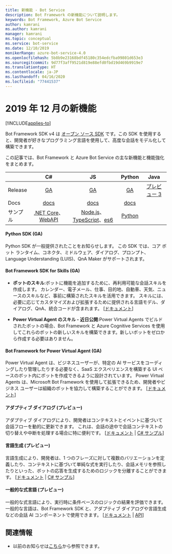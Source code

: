 ```yaml
---
title: 新機能 - Bot Service
description: Bot Framework の新機能について説明します。
keywords: Bot Framework, Azure Bot Service
author: kamrani
ms.author: kamrani
manager: kamrani
ms.topic: conceptual
ms.service: bot-service
ms.date: 12/10/2019
monikerRange: azure-bot-service-4.0
ms.openlocfilehash: 5b8b9e23168bdf45180c354edcfba99801d653e3
ms.sourcegitcommit: 9d77f3aff9521d819e88efd0fbd19d469b9919e7
ms.translationtype: HT
ms.contentlocale: ja-JP
ms.lasthandoff: 04/16/2020
ms.locfileid: "77441537"
---
```

# <a name="whats-new-december-2019"></a>2019 年 12 月の新機能

[!INCLUDE[applies-to](includes/applies-to.md)]

Bot Framework SDK v4 は [オープン ソース SDK](https://github.com/microsoft/botframework-sdk/#readme) です。この SDK を使用すると、開発者が好きなプログラミング言語を使用して、高度な会話をモデル化して構築できます。

この記事では、Bot Framework と Azure Bot Service の主な新機能と機能強化をまとめます。

|   | C#  | JS  | Python |  Java | 
|---|:---:|:---:|:------:|:-----:|
|Release |[GA][1] | [GA][2] | [GA][3] | [プレビュー 3][3a]|
|Docs | [docs][5] |[docs][5] |[docs][5]  | |
|サンプル |[.NET Core][6]、[WebAPI][10] |[Node.js][7]、[TypeScript][8]、[es6][9]  | [Python][11a] | | 

#### <a name="python-sdk-ga"></a>Python SDK (GA)
Python SDK が一般提供されたことをお知らせします。 この SDK では、コア ボット ランタイム、コネクタ、ミドルウェア、ダイアログ、プロンプト、Language Understanding (LUIS)、QnA Maker がサポートされます。 

#### <a name="bot-framework-sdk-for-skills-ga"></a>Bot Framework SDK for Skills (GA)

- **ボットのスキル**:ボットに機能を追加するために、再利用可能な会話スキルを作成します。 カレンダー、電子メール、仕事、目的地、自動車、天気、ニュースのスキルなど、事前に構築されたスキルを活用できます。 スキルには、必要に応じてカスタマイズおよび拡張するために提供される言語モデル、ダイアログ、QnA、統合コードが含まれます。 [[ドキュメント](https://aka.ms/skills-docs)]

- **Power Virtual Agent のスキル - 近日公開**:Power Virtual Agents でビルドされたボットの場合、Bot Framework と Azure Cognitive Services を使用してこれらのボットの新しいスキルを構築できます。新しいボットをゼロから作成する必要はありません。 

#### <a name="bot-framework-for-power-virtual-agent-ga"></a>Bot Framework for Power Virtual Agent (GA)

Power Virtual Agent は、ビジネスユーザーが、特定の AI サービスをコーディングしたり管理したりする必要なく、SaaS エクスペリエンスを構築する UI ベースのボット内にボットを作成できるように設計されています。 Power Virtual Agents は、Microsoft Bot Framework を使用して拡張できるため、開発者やビジネス ユーザーは組織のボットを協力して構築することができます。 [[ドキュメント](https://docs.microsoft.com/dynamics365/ai/customer-service-virtual-agent/overview)]

#### <a name="adaptive-dialogs-preview"></a>アダプティブ ダイアログ (プレビュー)
アダプティブ ダイアログにより、開発者はコンテキストとイベントに基づいて会話フローを動的に更新できます。 これは、会話の途中で会話コンテキストの切り替えや中断を処理する場合に特に便利です。 [[ドキュメント][48] | [C# サンプル][49]] 

#### <a name="language-generation-preview"></a>言語生成 (プレビュー)
言語生成により、開発者は、1 つのフレーズに対して複数のバリエーションを定義したり、コンテキストに基づいて単純な式を実行したり、会話メモリを参照したりといった、ボットの応答を生成するためのロジックを分離することができます。 [[ドキュメント][44] | [C# サンプル][45]]

#### <a name="common-expression-language-preview"></a>一般的な式言語 (プレビュー)
一般的な式言語により、実行時に条件ベースのロジックの結果を評価できます。 一般的な言語は、Bot Framework SDK と、アダプティブ ダイアログや言語生成などの会話 AI コンポーネントで使用できます。 [[ドキュメント][40] | [API][41]]

[1]:https://github.com/Microsoft/botbuilder-dotnet/#packages
[2]:https://github.com/Microsoft/botbuilder-js#packages
[3]:https://github.com/Microsoft/botbuilder-python#packages
[3a]:https://github.com/Microsoft/botbuilder-java#packages
[5]:https://docs.microsoft.com/azure/bot-service/?view=azure-bot-service-4.0
[6]:https://github.com/Microsoft/BotBuilder-Samples/tree/master/samples/csharp_dotnetcore
[7]:https://github.com/Microsoft/BotBuilder-Samples/tree/master/samples/javascript_nodejs
[8]:https://github.com/Microsoft/BotBuilder-Samples/tree/master/samples/typescript_nodejs
[9]:https://github.com/Microsoft/BotBuilder-Samples/tree/master/samples/javascript_es6
[10]:https://github.com/Microsoft/BotBuilder-Samples/tree/master/samples/csharp_webapi
[11a]:https://aka.ms/python-sample-repo


[40]:https://github.com/Microsoft/BotBuilder-Samples/tree/master/experimental/common-expression-language#readme
[41]:https://github.com/Microsoft/BotBuilder-Samples/blob/master/experimental/common-expression-language/api-reference.md
[43]:https://github.com/Microsoft/BotBuilder-Samples/tree/master/experimental/language-generation#readme
[44]:https://github.com/Microsoft/BotBuilder-Samples/tree/master/experimental/language-generation/docs
[45]:https://github.com/Microsoft/BotBuilder-Samples/tree/master/experimental/language-generation/csharp_dotnetcore
[46]:https://github.com/Microsoft/BotBuilder-Samples/tree/master/experimental/language-generation/javascript_nodejs/13.core-bot
[47]:https://github.com/Microsoft/BotBuilder-Samples/tree/master/experimental/adaptive-dialog#readme
[48]:https://github.com/Microsoft/BotBuilder-Samples/tree/master/experimental/adaptive-dialog/docs
[49]:https://github.com/Microsoft/BotBuilder-Samples/tree/master/experimental/adaptive-dialog/csharp_dotnetcore
[50]:https://github.com/Microsoft/BotBuilder-Samples/tree/master/experimental/adaptive-dialog/declarative

## <a name="additional-information"></a>関連情報
- 以前のお知らせは[こちら](what-is-new-archive.md)から参照できます。
